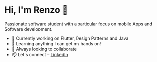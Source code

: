 # Hi, I'm Renzo 👋

Passionate software student with a particular focus on mobile Apps and Software development.
- 🔭 Currently working on Flutter, Design Patterns and Java
- 🌱 Learning anything I can get my hands on!
- 👯 Always looking to collaborate
- 📫 Let's connect – [LinkedIn](https://www.linkedin.com/in/renzo-proietti-3b3324214/) 
